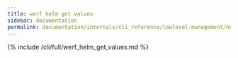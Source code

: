 ```yaml
---
title: werf helm get values
sidebar: documentation
permalink: documentation/internals/cli_reference/lowlevel-management/helm/get/values.html
---
```


{% include /cli/full/werf_helm_get_values.md %}
